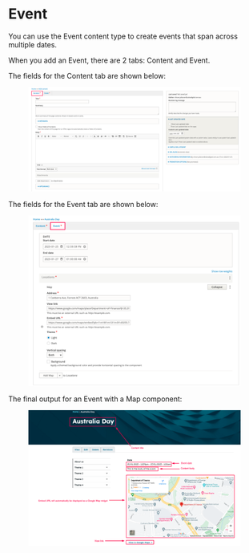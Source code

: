 # Event

You can use the Event content type to create events that span across multiple dates.

When you add an Event, there are 2 tabs: Content and Event.

The fields for the Content tab are shown below:

<figure><img src="../../.gitbook/assets/b31134e1-1296-456a-9031-b6e46f871eda.png" alt=""><figcaption></figcaption></figure>

The fields for the Event tab are shown below:

<figure><img src="../../.gitbook/assets/c3180a94-fd50-4375-baca-f7ab81af4ab1.png" alt=""><figcaption></figcaption></figure>

The final output for an Event with a Map component:

<figure><img src="../../.gitbook/assets/01e6585c-ceac-4f80-b663-d97001f7e266.png" alt=""><figcaption></figcaption></figure>
